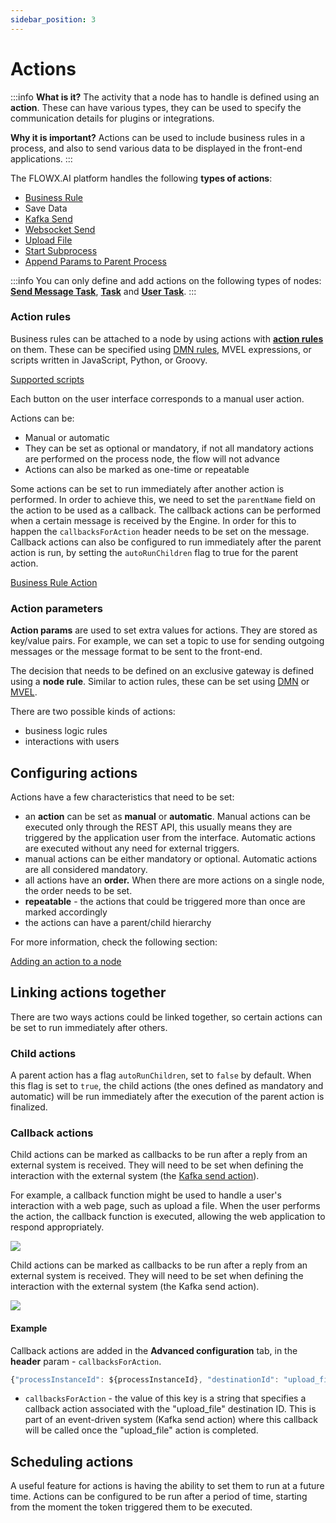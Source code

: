 ```yaml
---
sidebar_position: 3
---
```


# Actions

:::info
**What is it?** The activity that a node has to handle is defined using an **action**. These can have various types, they can be used to specify the communication details for plugins or integrations.

**Why it is important?** Actions can be used to include business rules in a process, and also to send various data to be displayed in the front-end applications.
:::

The FLOWX.AI platform handles the following **types of actions**:

* [Business Rule](./business-rule-action)
* Save Data
* [Kafka Send](../node/message-send-received-task-node.md)
* [Websocket Send](./websocket-send-action)
* [Upload File](./upload-file-action)
* [Start Subprocess](./start-subprocess-action)
* [Append Params to Parent Process](./append-params-to-parent-process)

:::info
You can only define and add actions on the following types of nodes: [**Send Message Task**](../node/message-send-received-task-node.md#message-send-task), [**Task**](../node/task-node.md) and [**User Task**](../node/user-task-node.md).
:::

### Action rules

Business rules can be attached to a node by using actions with [**action rules**](#action-rules) on them. These can be specified using [DMN rules](./business-rule-action/dmn-business-rule-action), MVEL expressions, or scripts written in JavaScript, Python, or Groovy.

[Supported scripts](../supported-scripts.md)

Each button on the user interface corresponds to a manual user action.

Actions can be:

* Manual or automatic
* They can be set as optional or mandatory, if not all mandatory actions are performed on the process node, the flow will not advance
* Actions can also be marked as one-time or repeatable

Some actions can be set to run immediately after another action is performed. In order to achieve this, we need to set the `parentName` field on the action to be used as a callback. The callback actions can be performed when a certain message is received by the Engine. In order for this to happen the `callbacksForAction` header needs to be set on the message. Callback actions can also be configured to run immediately after the parent action is run, by setting the `autoRunChildren` flag to true for the parent action.

[Business Rule Action](./business-rule-action)

### Action parameters

**Action params** are used to set extra values for actions. They are stored as key/value pairs. For example, we can set a topic to use for sending outgoing messages or the message format to be sent to the front-end.

The decision that needs to be defined on an exclusive gateway is defined using a **node rule**. Similar to action rules, these can be set using [DMN](../../platform-overview/frameworks-and-standards/business-process-industry-standards/intro-to-dmn.md) or [MVEL](../../platform-overview/frameworks-and-standards/business-process-industry-standards/intro-to-mvel.md).

There are two possible kinds of actions:

* business logic rules
* interactions with users

## Configuring actions

Actions have a few characteristics that need to be set:

* an **action** can be set as **manual** or **automatic**. Manual actions can be executed only through the REST API, this usually means they are triggered by the application user from the interface. Automatic actions are executed without any need for external triggers.
* manual actions can be either mandatory or optional. Automatic actions are all considered mandatory.
* all actions have an **order.** When there are more actions on a single node, the order needs to be set.
* **repeatable** - the actions that could be triggered more than once are marked accordingly
* the actions can have a parent/child hierarchy

For more information, check the following section:

[Adding an action to a node](../../flowx-designer/managing-a-process-flow/adding-an-action-to-a-node.md)

## Linking actions together

There are two ways actions could be linked together, so certain actions can be set to run immediately after others.

### Child actions

A parent action has a flag `autoRunChildren`, set to `false` by default. When this flag is set to `true`, the child actions (the ones defined as mandatory and automatic) will be run immediately after the execution of the parent action is finalized.

### Callback actions

Child actions can be marked as callbacks to be run after a reply from an external system is received. They will need to be set when defining the interaction with the external system (the [Kafka send action](../node/message-send-received-task-node.md#configuring-a-message-send-task-node)).

For example, a callback function might be used to handle a user's interaction with a web page, such as upload a file. When the user performs the action, the callback function is executed, allowing the web application to respond appropriately.

![](https://s3.eu-west-1.amazonaws.com/docx.flowx.ai/3.2/callback1.png)

Child actions can be marked as callbacks to be run after a reply from an external system is received. They will need to be set when defining the interaction with the external system (the Kafka send action).

![](https://s3.eu-west-1.amazonaws.com/docx.flowx.ai/3.2/callback2.png)

#### Example

Callback actions are added in the **Advanced configuration** tab, in the **header** param - `callbacksForAction`.

```js
{"processInstanceId": ${processInstanceId}, "destinationId": "upload_file", "callbacksForAction": "upload_file"}
```

* `callbacksForAction` - the value of this key is a string that specifies a callback action associated with the "upload_file" destination ID. This is part of an event-driven system (Kafka send action) where this callback will be called once the "upload_file" action is completed.

## Scheduling actions

A useful feature for actions is having the ability to set them to run at a future time. Actions can be configured to be run after a period of time, starting from the moment the token triggered them to be executed.